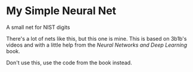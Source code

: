 # My Simple Neural Net

A small net for NIST digits

There's a lot of nets like this, but this one is mine. This is based on 3b1b's
videos and with a little help from the *Neural Networks and Deep Learning*
book.

Don't use this, use the code from the book instead.
